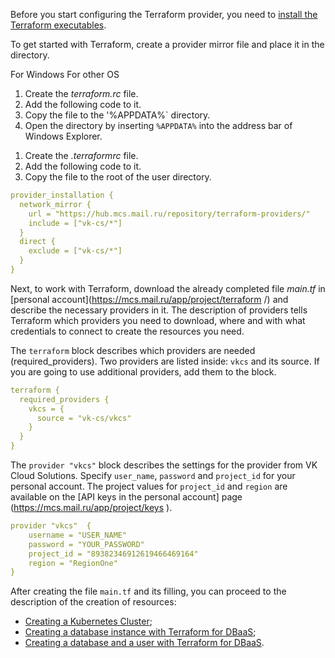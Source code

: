 Before you start configuring the Terraform provider, you need to [install the Terraform executables](https://mcs.mail.ru/docs/ru/additionals/terraform/terraform-installation ).

To get started with Terraform, create a provider mirror file and place it in the directory.

<tabs>
<tablist>
<tab>For Windows</tab>
<tab>For other OS</tab>
</tablist>
<tabpanel>

1. Create the _terraform.rc_ file.
2. Add the following code to it.
3. Copy the file to the '%APPDATA%` directory.
3. Open the directory by inserting `%APPDATA%` into the address bar of Windows Explorer.

</tabpanel>
<tabpanel>

1. Create the _.terraformrc_ file.
2. Add the following code to it.
3. Copy the file to the root of the user directory.

</tabpanel>
</tabs>

```yaml
provider_installation {
  network_mirror {
    url = "https://hub.mcs.mail.ru/repository/terraform-providers/"
    include = ["vk-cs/*"]
  }
  direct {
    exclude = ["vk-cs/*"]
  }
}
```
Next, to work with Terraform, download the already completed file _main.tf_ in [personal account](https://mcs.mail.ru/app/project/terraform /) and describe the necessary providers in it. The description of providers tells Terraform which providers you need to download, where and with what credentials to connect to create the resources you need.

The `terraform` block describes which providers are needed (required_providers). Two providers are listed inside: `vkcs` and its source. If you are going to use additional providers, add them to the block.

``` yaml
terraform {
  required_providers {
    vkcs = {
      source = "vk-cs/vkcs"
    }
  }
}
```

The `provider "vkcs"` block describes the settings for the provider from VK Cloud Solutions. Specify `user_name`, `password` and `project_id` for your personal account. The project values for `project_id` and `region` are available on the [API keys in the personal account] page (https://mcs.mail.ru/app/project/keys ).

``` yaml
provider "vkcs"  {
    username = "USER_NAME"
    password = "YOUR_PASSWORD"
    project_id = "89382346912619466469164"
    region = "RegionOne"
}
```

After creating the file `main.tf` and its filling, you can proceed to the description of the creation of resources:

- [Creating a Kubernetes Cluster](https://mcs.mail.ru/docs/ru/base/k8s/k8s-terraform/k8s-terraform-create );
- [Creating a database instance with Terraform for DBaaS](https://mcs.mail.ru/docs/dbs/dbaas/api/working-with-terraform );
- [Creating a database and a user with Terraform for DBaaS](https://mcs.mail.ru/docs/ru/dbs/dbaas/api/terraform-provider-vk-cs ).
